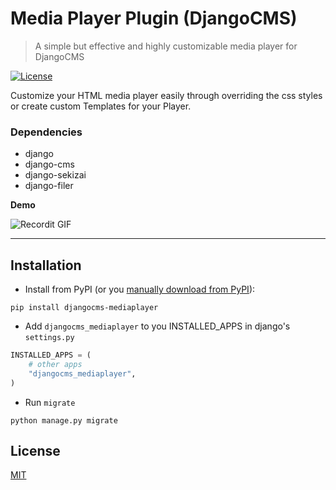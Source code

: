 # Media Player Plugin (DjangoCMS)   

> A simple but effective and highly customizable media player for DjangoCMS 

[![License](http://img.shields.io/:license-mit-blue.svg?style=flat-square)](http://badges.mit-license.org)

Customize your HTML media player easily through overriding the css styles or create custom Templates for your Player.

### Dependencies
- django
- django-cms
- django-sekizai
- django-filer


**Demo**

![Recordit GIF](https://thumbs.gfycat.com/ClearcutKindBactrian-size_restricted.gif)


---

## Installation

- Install from PyPI (or you [manually download from PyPI](https://pypi.org/project/djangocms-mediaplayer/)):
```shell script
pip install djangocms-mediaplayer
```

- Add `djangocms_mediaplayer` to you INSTALLED_APPS in django's `settings.py`
```python
INSTALLED_APPS = (
    # other apps
    "djangocms_mediaplayer",
)
```

- Run `migrate`
```shell script
python manage.py migrate
```

## License

[MIT](LICENSE)
